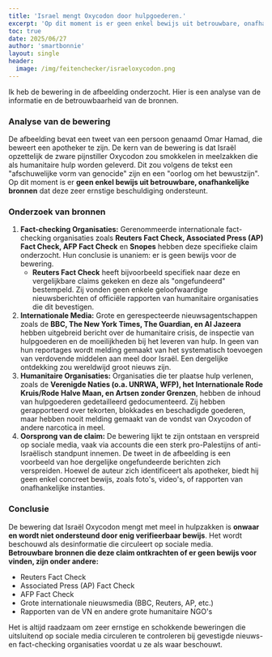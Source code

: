 ```yaml
---
title: 'Israel mengt Oxycodon door hulpgoederen.'
excerpt: 'Op dit moment is er geen enkel bewijs uit betrouwbare, onafhankelijke bronnen dat deze zeer ernstige beschuldiging ondersteunt.'
toc: true
date: 2025/06/27
author: 'smartbonnie'
layout: single
header:
  image: /img/feitenchecker/israeloxycodon.png
---
```


Ik heb de bewering in de afbeelding onderzocht. Hier is een analyse van de informatie en de betrouwbaarheid van de bronnen.

### **Analyse van de bewering**

De afbeelding bevat een tweet van een persoon genaamd Omar Hamad, die beweert een apotheker te zijn. De kern van de bewering is dat Israël opzettelijk de zware pijnstiller Oxycodon zou smokkelen in meelzakken die als humanitaire hulp worden geleverd. Dit zou volgens de tekst een "afschuwelijke vorm van genocide" zijn en een "oorlog om het bewustzijn".  
Op dit moment is er **geen enkel bewijs uit betrouwbare, onafhankelijke bronnen** dat deze zeer ernstige beschuldiging ondersteunt.

### **Onderzoek van bronnen**

1. **Fact-checking Organisaties:** Gerenommeerde internationale fact-checking organisaties zoals **Reuters Fact Check, Associated Press (AP) Fact Check, AFP Fact Check** en **Snopes** hebben deze specifieke claim onderzocht. Hun conclusie is unaniem: er is geen bewijs voor de bewering.  
   * **Reuters Fact Check** heeft bijvoorbeeld specifiek naar deze en vergelijkbare claims gekeken en deze als "ongefundeerd" bestempeld. Zij vonden geen enkele geloofwaardige nieuwsberichten of officiële rapporten van humanitaire organisaties die dit bevestigen.  
2. **Internationale Media:** Grote en gerespecteerde nieuwsagentschappen zoals de **BBC, The New York Times, The Guardian, en Al Jazeera** hebben uitgebreid bericht over de humanitaire crisis, de inspectie van hulpgoederen en de moeilijkheden bij het leveren van hulp. In geen van hun reportages wordt melding gemaakt van het systematisch toevoegen van verdovende middelen aan meel door Israël. Een dergelijke ontdekking zou wereldwijd groot nieuws zijn.  
3. **Humanitaire Organisaties:** Organisaties die ter plaatse hulp verlenen, zoals de **Verenigde Naties (o.a. UNRWA, WFP), het Internationale Rode Kruis/Rode Halve Maan, en Artsen zonder Grenzen**, hebben de inhoud van hulpgoederen gedetailleerd gedocumenteerd. Zij hebben gerapporteerd over tekorten, blokkades en beschadigde goederen, maar hebben nooit melding gemaakt van de vondst van Oxycodon of andere narcotica in meel.  
4. **Oorsprong van de claim:** De bewering lijkt te zijn ontstaan en verspreid op sociale media, vaak via accounts die een sterk pro-Palestijns of anti-Israëlisch standpunt innemen. De tweet in de afbeelding is een voorbeeld van hoe dergelijke ongefundeerde berichten zich verspreiden. Hoewel de auteur zich identificeert als apotheker, biedt hij geen enkel concreet bewijs, zoals foto's, video's, of rapporten van onafhankelijke instanties.

### **Conclusie**

De bewering dat Israël Oxycodon mengt met meel in hulpzakken is **onwaar en wordt niet ondersteund door enig verifieerbaar bewijs**. Het wordt beschouwd als desinformatie die circuleert op sociale media.  
**Betrouwbare bronnen die deze claim ontkrachten of er geen bewijs voor vinden, zijn onder andere:**

* Reuters Fact Check  
* Associated Press (AP) Fact Check  
* AFP Fact Check  
* Grote internationale nieuwsmedia (BBC, Reuters, AP, etc.)  
* Rapporten van de VN en andere grote humanitaire NGO's

Het is altijd raadzaam om zeer ernstige en schokkende beweringen die uitsluitend op sociale media circuleren te controleren bij gevestigde nieuws- en fact-checking organisaties voordat u ze als waar beschouwt.
